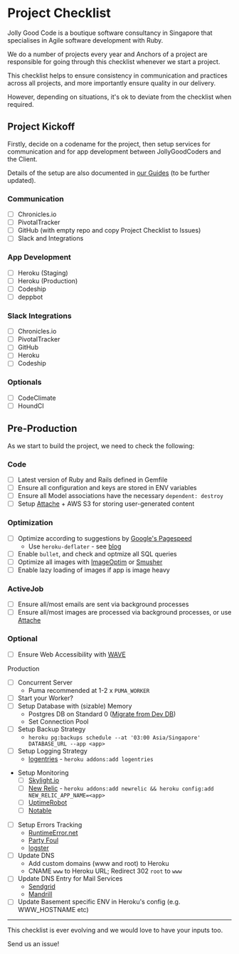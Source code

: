 # Project Checklist

Jolly Good Code is a boutique software consultancy in Singapore that specialises in Agile software development with Ruby.

We do a number of projects every year and Anchors of a project are responsible for
going through this checklist whenever we start a project.

This checklist helps to ensure consistency in communication and practices across all projects,
and more importantly ensure quality in our delivery.

However, depending on situations, it's ok to deviate from the checklist when required.

## Project Kickoff

Firstly, decide on a codename for the project, then setup services for communication and for app development between JollyGoodCoders and the Client.

Details of the setup are also documented in [our  Guides](https://github.com/jollygoodcode/guides/blob/master/tutorials/project-creation.md) (to be further updated).

### Communication

- [ ] Chronicles.io
- [ ] PivotalTracker
- [ ] GitHub (with empty repo and copy Project Checklist to Issues)
- [ ] Slack and Integrations

### App Development

- [ ] Heroku (Staging)
- [ ] Heroku (Production)
- [ ] Codeship
- [ ] deppbot

### Slack Integrations

- [ ] Chronicles.io
- [ ] PivotalTracker
- [ ] GitHub
- [ ] Heroku
- [ ] Codeship

### Optionals

- [ ] CodeClimate
- [ ] HoundCI

## Pre-Production

As we start to build the project, we need to check the following:

### Code
- [ ] Latest version of Ruby and Rails defined in Gemfile
- [ ] Ensure all configuration and keys are stored in ENV variables
- [ ] Ensure all Model associations have the necessary `dependent: destroy`
- [ ] Setup [Attache](github.com/choonkeat/attache) + AWS S3 for storing user-generated content

### Optimization

- [ ] Optimize according to suggestions by [Google's Pagespeed](https://developers.google.com/speed/pagespeed/insights/)
  - Use `heroku-deflater` - see [blog](http://jollygoodcode.github.io/2015/10/20/rails-response-and-assets-compression-on-heroku.html)
- [ ] Enable `bullet`, and check and optmize all SQL queries
- [ ] Optimize all images with [ImageOptim](https://github.com/toy/image_optim) or [Smusher](https://github.com/grosser/smusher)
- [ ] Enable lazy loading of images if app is image heavy

### ActiveJob

- [ ] Ensure all/most emails are sent via background processes
- [ ] Ensure all/most images are processed via background processes, or use [Attache](https://github.com/choonkeat/attache)

### Optional
- [ ] Ensure Web Accessibility with [WAVE](https://chrome.google.com/webstore/detail/wave-evaluation-tool/jbbplnpkjmmeebjpijfedlgcdilocofh?hl=en-US)

Production
- [ ] Concurrent Server
  - Puma recommended at 1-2 x `PUMA_WORKER`
- [ ] Start your Worker?
- [ ] Setup Database with (sizable) Memory
  - Postgres DB on Standard 0 ([Migrate from Dev DB](https://devcenter.heroku.com/articles/upgrading-heroku-postgres-databases))
  - Set Connection Pool
- [ ] Setup Backup Strategy
  - `heroku pg:backups schedule --at '03:00 Asia/Singapore' DATABASE_URL --app <app>`
- [ ] Setup Logging Strategy
  - [logentries](https://elements.heroku.com/addons/logentries) - `heroku addons:add logentries`
- Setup Monitoring
  - [ ] [Skylight.io](https://www.skylight.io/)
  - [ ] [New Relic](https://elements.heroku.com/addons/newrelic) - `heroku addons:add newrelic && heroku config:add NEW_RELIC_APP_NAME=<app>`
  - [ ] [UptimeRobot](https://uptimerobot.com/)
  - [ ] [Notable](https://github.com/ankane/notable)
- [ ] Setup Errors Tracking
  - [RuntimeError.net](https://elements.heroku.com/addons/runtimeerror)  
  - [Party Foul](https://github.com/dockyard/party_foul)
  - [logster](https://github.com/discourse/logster)
- [ ] Update DNS
  - Add custom domains (www and root) to Heroku
  - CNAME `www` to Heroku URL; Redirect 302 `root` to `www`
- [ ] Update DNS Entry for Mail Services
  - [Sendgrid](https://sendgrid.com/docs/Glossary/spf.html)
  - [Mandrill](http://help.mandrill.com/entries/22030056-How-do-I-add-DNS-records-for-my-sending-domains-)
- [ ] Update Basement specific ENV in Heroku's config (e.g. WWW_HOSTNAME etc)

----

This checklist is ever evolving and we would love to have your inputs too.

Send us an issue!
